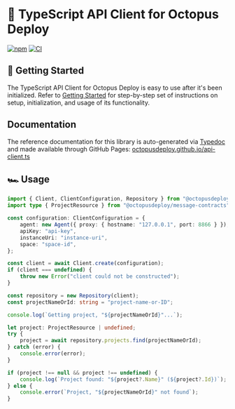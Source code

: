 # :octopus: TypeScript API Client for Octopus Deploy

[![npm](https://img.shields.io/npm/v/@octopusdeploy/api-client?logo=npm&style=flat-square)](https://www.npmjs.com/package/@octopusdeploy/api-client)
[![CI](https://img.shields.io/github/workflow/status/OctopusDeploy/api-client.ts/Run%20Tests?logo=github&style=flat-square)](https://github.com/OctopusDeploy/api-client.ts/actions/workflows/test.yml)

## 🚀 Getting Started

The TypeScript API Client for Octopus Deploy is easy to use after it's been initialized. Refer to [Getting Started](getting-started.md) for step-by-step set of instructions on setup, initialization, and usage of its functionality.

## Documentation

The reference documentation for this library is auto-generated via [Typedoc](https://typedoc.org/) and made available through GitHub Pages: [octopusdeploy.github.io/api-client.ts](https://octopusdeploy.github.io/api-client.ts/)

## 🏎 Usage

```typescript
import { Client, ClientConfiguration, Repository } from "@octopusdeploy/api-client";
import type { ProjectResource } from "@octopusdeploy/message-contracts";

const configuration: ClientConfiguration = {
    agent: new Agent({ proxy: { hostname: "127.0.0.1", port: 8866 } }), // proxy agent if required
    apiKey: "api-key",
    instanceUri: "instance-uri",
    space: "space-id",
};

const client = await Client.create(configuration);
if (client === undefined) {
    throw new Error("client could not be constructed");
}

const repository = new Repository(client);
const projectNameOrId: string = "project-name-or-ID";

console.log(`Getting project, "${projectNameOrId}"...`);

let project: ProjectResource | undefined;
try {
    project = await repository.projects.find(projectNameOrId);
} catch (error) {
    console.error(error);
}

if (project !== null && project !== undefined) {
    console.log(`Project found: "${project?.Name}" (${project?.Id})`);
} else {
    console.error(`Project, "${projectNameOrId}" not found`);
}
```
